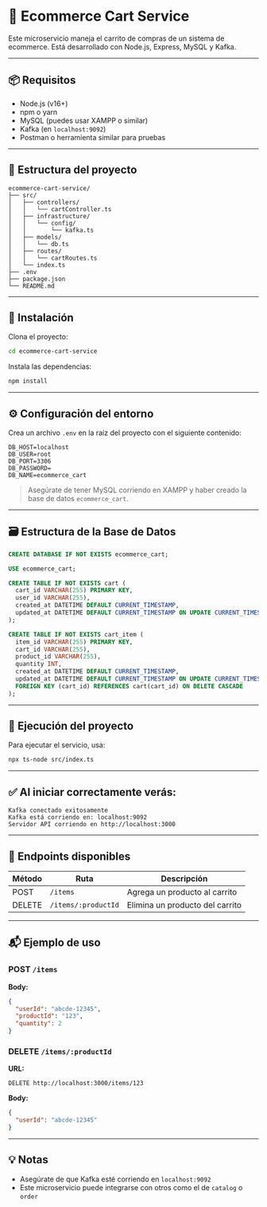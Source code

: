# 🛒 Ecommerce Cart Service

Este microservicio maneja el carrito de compras de un sistema de ecommerce. Está desarrollado con Node.js, Express, MySQL y Kafka.

---

## 📦 Requisitos

- Node.js (v16+)
- npm o yarn
- MySQL (puedes usar XAMPP o similar)
- Kafka (en `localhost:9092`)
- Postman o herramienta similar para pruebas

---

## 📁 Estructura del proyecto

```
ecommerce-cart-service/
├── src/
│   ├── controllers/
│   │   └── cartController.ts
│   ├── infrastructure/
│   │   └── config/
│   │       └── kafka.ts
│   ├── models/
│   │   └── db.ts
│   ├── routes/
│   │   └── cartRoutes.ts
│   └── index.ts
├── .env
├── package.json
└── README.md
```

---

## 🔧 Instalación

Clona el proyecto:

```bash
cd ecommerce-cart-service
```

Instala las dependencias:

```bash
npm install
```

---

## ⚙️ Configuración del entorno

Crea un archivo `.env` en la raíz del proyecto con el siguiente contenido:

```env
DB_HOST=localhost
DB_USER=root
DB_PORT=3306
DB_PASSWORD=
DB_NAME=ecommerce_cart
```

> Asegúrate de tener MySQL corriendo en XAMPP y haber creado la base de datos `ecommerce_cart`.

---

## 🗃️ Estructura de la Base de Datos

```sql
CREATE DATABASE IF NOT EXISTS ecommerce_cart;

USE ecommerce_cart;

CREATE TABLE IF NOT EXISTS cart (
  cart_id VARCHAR(255) PRIMARY KEY,
  user_id VARCHAR(255),
  created_at DATETIME DEFAULT CURRENT_TIMESTAMP,
  updated_at DATETIME DEFAULT CURRENT_TIMESTAMP ON UPDATE CURRENT_TIMESTAMP
);

CREATE TABLE IF NOT EXISTS cart_item (
  item_id VARCHAR(255) PRIMARY KEY,
  cart_id VARCHAR(255),
  product_id VARCHAR(255),
  quantity INT,
  created_at DATETIME DEFAULT CURRENT_TIMESTAMP,
  updated_at DATETIME DEFAULT CURRENT_TIMESTAMP ON UPDATE CURRENT_TIMESTAMP,
  FOREIGN KEY (cart_id) REFERENCES cart(cart_id) ON DELETE CASCADE
);
```

---

## 🚀 Ejecución del proyecto

Para ejecutar el servicio, usa:

```bash
npx ts-node src/index.ts
```

---

## ✅ Al iniciar correctamente verás:

```
Kafka conectado exitosamente
Kafka está corriendo en: localhost:9092
Servidor API corriendo en http://localhost:3000
```

---

## 📡 Endpoints disponibles

| Método | Ruta                  | Descripción                          |
|--------|-----------------------|--------------------------------------|
| POST   | `/items`              | Agrega un producto al carrito        |
| DELETE | `/items/:productId`   | Elimina un producto del carrito      |

---

## 📬 Ejemplo de uso

### POST `/items`

**Body:**

```json
{
  "userId": "abcde-12345",
  "productId": "123",
  "quantity": 2
}
```

### DELETE `/items/:productId`

**URL:**

```
DELETE http://localhost:3000/items/123
```

**Body:**

```json
{
  "userId": "abcde-12345"
}
```

---

## 💡 Notas

- Asegúrate de que Kafka esté corriendo en `localhost:9092`
- Este microservicio puede integrarse con otros como el de `catalog` o `order`
```
